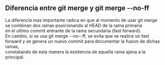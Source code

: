 ## Diferencia entre git merge y git merge --no-ff

La diferencia mas importante radica en que al momento de usar git merge  
se combinan dos ramas posicionando al HEAD de la rama primaria  
en el ultimo commit entrante de la rama secundaria (fast forward).  
En cambio, si se usa git merge --no--ff, se evita que se realice un fast  
forward y se genera un nuevo commit para documentar la fusion de dichas ramas,  
constatando de esta manera la existencia de aquella rama ajena a la principal.
